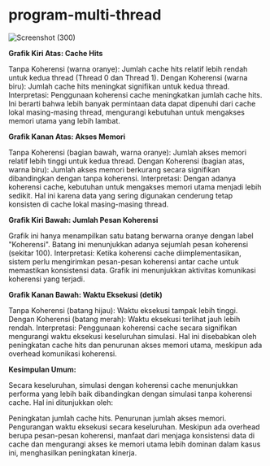 # program-multi-thread

![Screenshot (300)](https://github.com/user-attachments/assets/be712d6d-ceae-4e7d-a6ac-869320c84375)

**Grafik Kiri Atas: Cache Hits**

Tanpa Koherensi (warna oranye): Jumlah cache hits relatif lebih rendah untuk kedua thread (Thread 0 dan Thread 1).
Dengan Koherensi (warna biru): Jumlah cache hits meningkat signifikan untuk kedua thread.
Interpretasi: Penggunaan koherensi cache meningkatkan jumlah cache hits. Ini berarti bahwa lebih banyak permintaan data dapat dipenuhi dari cache lokal masing-masing thread, mengurangi kebutuhan untuk mengakses memori utama yang lebih lambat.

**Grafik Kanan Atas: Akses Memori**

Tanpa Koherensi (bagian bawah, warna oranye): Jumlah akses memori relatif lebih tinggi untuk kedua thread.
Dengan Koherensi (bagian atas, warna biru): Jumlah akses memori berkurang secara signifikan dibandingkan dengan tanpa koherensi.
Interpretasi: Dengan adanya koherensi cache, kebutuhan untuk mengakses memori utama menjadi lebih sedikit. Hal ini karena data yang sering digunakan cenderung tetap konsisten di cache lokal masing-masing thread.

**Grafik Kiri Bawah: Jumlah Pesan Koherensi**

Grafik ini hanya menampilkan satu batang berwarna oranye dengan label "Koherensi". Batang ini menunjukkan adanya sejumlah pesan koherensi (sekitar 100).
Interpretasi: Ketika koherensi cache diimplementasikan, sistem perlu mengirimkan pesan-pesan koherensi antar cache untuk memastikan konsistensi data. Grafik ini menunjukkan aktivitas komunikasi koherensi yang terjadi.

**Grafik Kanan Bawah: Waktu Eksekusi (detik)**

Tanpa Koherensi (batang hijau): Waktu eksekusi tampak lebih tinggi.
Dengan Koherensi (batang merah): Waktu eksekusi terlihat jauh lebih rendah.
Interpretasi: Penggunaan koherensi cache secara signifikan mengurangi waktu eksekusi keseluruhan simulasi. Hal ini disebabkan oleh peningkatan cache hits dan penurunan akses memori utama, meskipun ada overhead komunikasi koherensi.

**Kesimpulan Umum:**

Secara keseluruhan, simulasi dengan koherensi cache menunjukkan performa yang lebih baik dibandingkan dengan simulasi tanpa koherensi cache. Hal ini ditunjukkan oleh:

Peningkatan jumlah cache hits.
Penurunan jumlah akses memori.
Pengurangan waktu eksekusi secara keseluruhan.
Meskipun ada overhead berupa pesan-pesan koherensi, manfaat dari menjaga konsistensi data di cache dan mengurangi akses ke memori utama lebih dominan dalam kasus ini, menghasilkan peningkatan kinerja.
